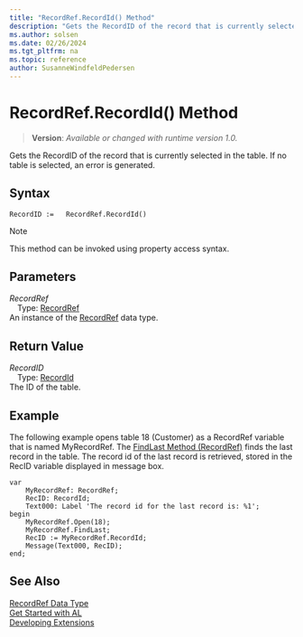 ```yaml
---
title: "RecordRef.RecordId() Method"
description: "Gets the RecordID of the record that is currently selected in the table."
ms.author: solsen
ms.date: 02/26/2024
ms.tgt_pltfrm: na
ms.topic: reference
author: SusanneWindfeldPedersen
---
```

[//]: # (START>DO_NOT_EDIT)
[//]: # (IMPORTANT:Do not edit any of the content between here and the END>DO_NOT_EDIT.)
[//]: # (Any modifications should be made in the .xml files in the ModernDev repo.)
# RecordRef.RecordId() Method
> **Version**: _Available or changed with runtime version 1.0._

Gets the RecordID of the record that is currently selected in the table. If no table is selected, an error is generated.


## Syntax
```AL
RecordID :=   RecordRef.RecordId()
```
> [!NOTE]
> This method can be invoked using property access syntax.
## Parameters
*RecordRef*  
&emsp;Type: [RecordRef](recordref-data-type.md)  
An instance of the [RecordRef](recordref-data-type.md) data type.  

## Return Value
*RecordID*  
&emsp;Type: [RecordId](../recordid/recordid-data-type.md)  
The ID of the table.


[//]: # (IMPORTANT: END>DO_NOT_EDIT)

## Example  
 The following example opens table 18 \(Customer\) as a RecordRef variable that is named MyRecordRef. The [FindLast Method \(RecordRef\)](recordref-findlast-method.md) finds the last record in the table. The record id of the last record is retrieved, stored in the RecID variable displayed in message box. 
 
```al
var
    MyRecordRef: RecordRef;
    RecID: RecordId;
    Text000: Label 'The record id for the last record is: %1'; 
begin   
    MyRecordRef.Open(18);  
    MyRecordRef.FindLast;  
    RecID := MyRecordRef.RecordId;  
    Message(Text000, RecID);  
end;
```  
  

## See Also
[RecordRef Data Type](recordref-data-type.md)  
[Get Started with AL](../../devenv-get-started.md)  
[Developing Extensions](../../devenv-dev-overview.md)